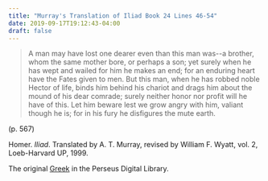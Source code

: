 ```yaml
---
title: "Murray's Translation of Iliad Book 24 Lines 46-54"
date: 2019-09-17T19:12:43-04:00
draft: false 
---
```

> A man may have lost one dearer even than this man was--a brother, whom the same mother bore, or perhaps a son; yet surely when he has wept and wailed for him he makes an end; for an enduring heart have the Fates given to men. But this man, when he has robbed noble Hector of life, binds him behind his chariot and drags him about the mound of his dear comrade; surely neither honor nor profit will he have of this. Let him beware lest we grow angry with him, valiant though he is; for in his fury he disfigures the mute earth.

(p. 567)

Homer. _Iliad_. Translated by A. T. Murray, revised by William F. Wyatt, vol. 2, Loeb-Harvard UP, 1999.

The original [Greek](http://www.perseus.tufts.edu/hopper/text?doc=Perseus%3Atext%3A1999.01.0133%3Abook%3D24%3Acard%3D22) in the Perseus Digital Library.